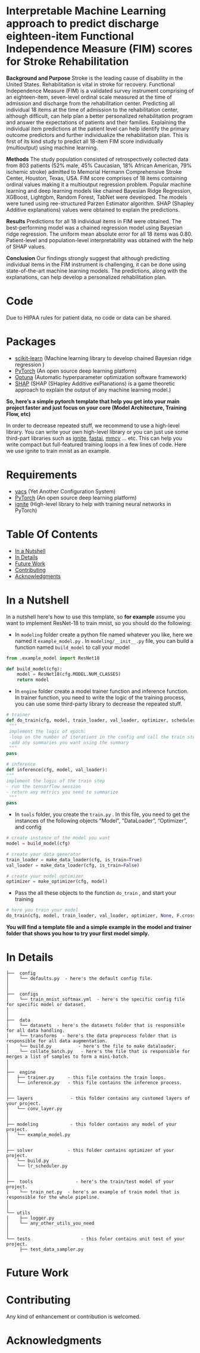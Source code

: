 # Interpretable Machine Learning approach to predict discharge eighteen-item Functional Independence Measure (FIM) scores for Stroke Rehabilitation

**Background and Purpose**
Stroke is the leading cause of disability in the United States. Rehabilitation is vital in stroke for recovery. Functional Independence Measure (FIM) is a validated survey instrument comprising of an eighteen-item, seven-level ordinal scale measured at the time of admission and discharge from the rehabilitation center. Predicting all individual 18 items at the time of admission to the rehabilitation center, although difficult, can help plan a better personalized rehabilitation program and answer the expectations of patients and their families. Explaining the individual item predictions at the patient level can help identify the primary outcome predictors and further individualize the rehabilitation plan. This is first of its kind study to predict all 18-item FIM score individually (multioutput) using machine learning.

**Methods**
The study population consisted of retrospectively collected data from 803 patients (52% male, 45% Caucasian, 18% African American, 79% ischemic stroke) admitted to Memorial Hermann Comprehensive Stroke Center, Houston, Texas, USA. FIM score comprises of 18 items containing ordinal values making it a multioutput regression problem. Popular machine learning and deep learning models like chained Bayesian Ridge Regression, XGBoost, Lightgbm, Random Forest, TabNet were developed. The models were tuned using ree-structured Parzen Estimator algorithm.  SHAP (Shapley Additive explanations) values were obtained to explain the predictions.

**Results**
Predictions for all 18 individual items in FIM were obtained. The best-performing model was a chained regression model using Bayesian ridge regression. The uniform mean absolute error for all 18 items was 0.80. Patient-level and population-level interpretability was obtained with the help of SHAP values.

**Conclusion**
Our findings strongly suggest that although predicting individual items in the FIM instrument is challenging, it can be done  using state-of-the-art machine learning models. The predictions, along with the explanations, can help develop a personalized rehabilitation plan.  

# Code
Due to HIPAA rules for patient data, no code or data can be shared. 

# Packages
- [scikit-learn](https://scikit-learn.org/stable/) (Machine learning library to develop chained Bayesian ridge regression )
- [PyTorch](https://pytorch.org/) (An open source deep learning platform) 
- [Optuna](https://github.com/optuna/optuna/tree/5000dbe185aed6c65a7a07dff41a4c9f000ec52a) (Automatic hyperparameter optimization software framework)
- [SHAP](https://shap.readthedocs.io/en/latest/index.html) (SHAP (SHapley Additive exPlanations) is a game theoretic approach to explain the output of any machine learning model.)




**So, here’s a simple pytorch template that help you get into your main project faster and just focus on your core (Model Architecture, Training Flow, etc)**

In order to decrease repeated stuff, we recommend to use a high-level library. You can write your own high-level library or you can just use some third-part libraries such as [ignite](https://github.com/pytorch/ignite), [fastai](https://github.com/fastai/fastai), [mmcv](https://github.com/open-mmlab/mmcv) … etc. This can help you write compact but full-featured training loops in a few lines of code. Here we use ignite to train mnist as an example.

# Requirements
- [yacs](https://github.com/rbgirshick/yacs) (Yet Another Configuration System)
- [PyTorch](https://pytorch.org/) (An open source deep learning platform) 
- [ignite](https://github.com/pytorch/ignite) (High-level library to help with training neural networks in PyTorch)

# Table Of Contents
-  [In a Nutshell](#in-a-nutshell)
-  [In Details](#in-details)
-  [Future Work](#future-work)
-  [Contributing](#contributing)
-  [Acknowledgments](#acknowledgments)

# In a Nutshell   
In a nutshell here's how to use this template, so **for example** assume you want to implement ResNet-18 to train mnist, so you should do the following:
- In `modeling`  folder create a python file named whatever you like, here we named it `example_model.py` . In `modeling/__init__.py` file, you can build a function named `build_model` to call your model

```python
from .example_model import ResNet18

def build_model(cfg):
    model = ResNet18(cfg.MODEL.NUM_CLASSES)
    return model
``` 

   
- In `engine`  folder create a model trainer function and inference function. In trainer function, you need to write the logic of the training process, you can use some third-party library to decrease the repeated stuff.

```python
# trainer
def do_train(cfg, model, train_loader, val_loader, optimizer, scheduler, loss_fn):
 """
 implement the logic of epoch:
 -loop on the number of iterations in the config and call the train step
 -add any summaries you want using the summary
 """
pass

# inference
def inference(cfg, model, val_loader):
"""
implement the logic of the train step
- run the tensorflow session
- return any metrics you need to summarize
 """
pass
```

- In `tools`  folder, you create the `train.py` .  In this file, you need to get the instances of the following objects "Model",  "DataLoader”, “Optimizer”, and config
```python
# create instance of the model you want
model = build_model(cfg)

# create your data generator
train_loader = make_data_loader(cfg, is_train=True)
val_loader = make_data_loader(cfg, is_train=False)

# create your model optimizer
optimizer = make_optimizer(cfg, model)
```

- Pass the all these objects to the function `do_train` , and start your training
```python
# here you train your model
do_train(cfg, model, train_loader, val_loader, optimizer, None, F.cross_entropy)
```

**You will find a template file and a simple example in the model and trainer folder that shows you how to try your first model simply.**


# In Details
```
├──  config
│    └── defaults.py  - here's the default config file.
│
│
├──  configs  
│    └── train_mnist_softmax.yml  - here's the specific config file for specific model or dataset.
│ 
│
├──  data  
│    └── datasets  - here's the datasets folder that is responsible for all data handling.
│    └── transforms  - here's the data preprocess folder that is responsible for all data augmentation.
│    └── build.py  		   - here's the file to make dataloader.
│    └── collate_batch.py   - here's the file that is responsible for merges a list of samples to form a mini-batch.
│
│
├──  engine
│   ├── trainer.py     - this file contains the train loops.
│   └── inference.py   - this file contains the inference process.
│
│
├── layers              - this folder contains any customed layers of your project.
│   └── conv_layer.py
│
│
├── modeling            - this folder contains any model of your project.
│   └── example_model.py
│
│
├── solver             - this folder contains optimizer of your project.
│   └── build.py
│   └── lr_scheduler.py
│   
│ 
├──  tools                - here's the train/test model of your project.
│    └── train_net.py  - here's an example of train model that is responsible for the whole pipeline.
│ 
│ 
└── utils
│    ├── logger.py
│    └── any_other_utils_you_need
│ 
│ 
└── tests					- this foler contains unit test of your project.
     ├── test_data_sampler.py
```


# Future Work

# Contributing
Any kind of enhancement or contribution is welcomed.


# Acknowledgments



